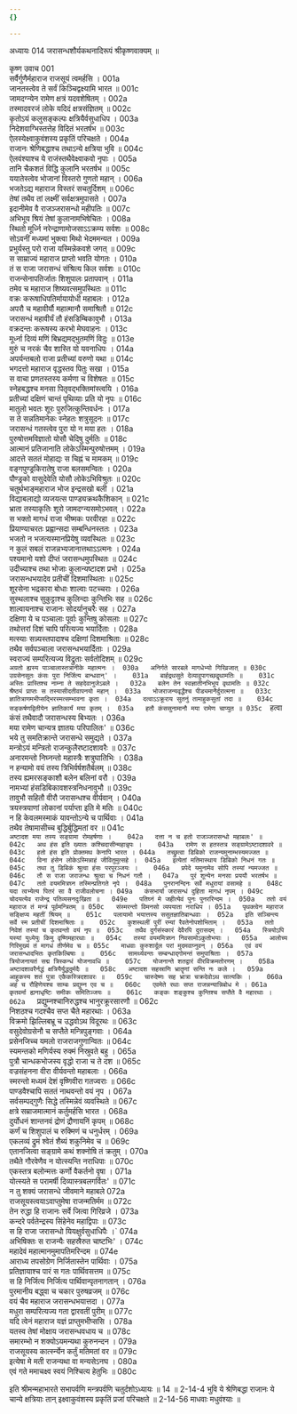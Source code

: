 ```yaml
---
{}

---
```



अध्यायः 014
जरासन्धशौर्यकथनादिरूपं श्रीकृष्णवाक्यम् ॥
	
कृष्ण उवाच 	001  
सर्वैर्गुणैर्महाराज राजसूयं त्वमर्हसि ।	001a  
जानतस्त्वेव ते सर्वं किञ्चिद्वक्ष्यामि भारत ॥	001c  
जामदग्न्येन रामेण क्षत्रं यदवशेषितम् ।	002a  
तस्मादवरजं लोके यदिदं क्षत्रसंज्ञितम् ॥	002c  
कृतोऽयं कलुसङ्कल्पः क्षत्रियैर्वसुधाधिप ।	003a  
निदेशवाग्भिस्तत्तेह विदितं भरतर्षभ ॥	003c  
ऐलस्येक्ष्वाकुवंशस्य प्रकृतिं परिचक्षते ।	004a  
राजानः श्रेणिबद्धाश्च तथाऽन्ये क्षत्रिया भुवि ॥	004c  
ऐलवंश्याश्च ये राजंस्तथैवेक्ष्वाकवो नृपाः ।	005a  
तानि चैकशतं विद्धि कुलानि भरतर्षभ ॥	005c  
ययातेस्त्वेव भोजानां विस्तरो गुणतो महान् ।	006a  
भजतेऽद्य महाराज विस्तरं सचतुर्दिशम् ॥	006c  
तेषां तथैव तां लक्ष्मीं सर्वक्षत्रमुपासते ।	007a  
इदानीमेव वै राजञ्जरासन्धो महीपतिः ॥	007c  
अभिभूय श्रियं तेषां कुलानामभिषेचितः ।	008a  
स्थितो मूर्ध्नि नरेन्द्राणामोजसाऽऽक्रम्य सर्वशः ॥	008c  
सोऽवनीं मध्यमां भुक्त्वा मिथो भेदममन्यत ।	009a  
प्रभुर्यस्तु परो राजा यस्मिन्नेकवशे जगत् ॥	009c  
स साम्राज्यं महाराज प्राप्तो भवति योगतः ।	010a  
तं स राजा जरासन्धं संश्रित्य किल सर्वशः ॥	010c  
राजन्सेनापतिर्जातः शिशुपालः प्रतापवान् ।	011a  
तमेव च महाराज शिष्यवत्समुपस्थितः ॥	011c  
वक्रः करूषाधिपतिर्मायायोधी महाबलः ।	012a  
अपरौ च महावीर्यौ महात्मानौ समाश्रितौ ॥	012c  
जरासन्धं महावीर्यं तौ हंसडिम्बिकावुभौ ।	013a  
वक्रदन्तः करूषस्य करभो मेघवाहनः ।	013c  
मूर्ध्ना दिव्यं मणिं बिभ्रद्यमद्भुतमणिं विदुः ॥	013e  
मुरुं च नरकं चैव शास्ति यो यवनाधिपः ।	014a  
अपर्यन्तबलो राजा प्रतीच्यां वरुणो यथा ॥	014c  
भगदत्तो महाराज वृद्धस्तव पितुः सखा ।	015a  
स वाचा प्रणतस्तस्य कर्मणा च विशेषतः ॥	015c  
स्नेहबद्धश्च मनसा पितृवद्भक्तिमांस्त्वयि ।	016a  
प्रतीच्यां दक्षिणं चान्तं पृथिव्याः प्रति यो नृपः ॥	016c  
मातुलो भवतः शूरः पुरुजित्कुन्तिवर्धनः ।	017a  
स ते सन्नतिमानेकः स्नेहतः शत्रुसूदनः ॥	017c  
जरासन्धं गतस्त्वेव पुरा यो न मया हतः ।	018a  
पुरुषोत्तमविज्ञातो योसौ चेदिषु दुर्मतिः ॥	018c  
आत्मानं प्रतिजानाति लोकेऽस्मिन्पुरुषोत्तमम् ।	019a  
आदत्ते सततं मोहाद्यः स चिह्नं च मामकम् ॥	019c  
वङ्गपुण्ड्रकिरातेषु राजा बलसमन्वितः ।	020a  
पौण्ड्रको वासुदेवेति योसौ लोकेऽभिविश्रुतः ॥	020c  
चतुर्थभाङ्महाराज भोज इन्द्रसखो बली ।	021a  
विद्याबलाद्यो व्यजयत्स पाण्ड्यक्रथकैशिकान् ॥	021c  
भ्राता तस्याकृतिः शूरो जामदग्न्यसमोऽभवत् ।	022a  
स भक्तो मागधं राजा भीष्मकः परवीरहा ॥	022c  
प्रियाण्याचरतः प्रह्वान्सदा सम्बन्धिनस्ततः ।	023a  
भजतो न भजत्यस्मानप्रियेषु व्यवस्थितः ॥	023c  
न कुलं सबलं राजन्नभ्यजानात्तथाऽऽत्मनः ।	024a  
पश्यमानो यशो दीप्तं जरासन्धमुपस्थितः ॥	024c  
उदीच्याश्च तथा भोजाः कुलान्यष्टादश प्रभो ।	025a  
जरासन्धभयादेव प्रतीचीं दिशमास्थिताः ॥	025c  
शूरसेना भद्रकारा बोधाः शाल्वाः पटच्चराः ।	026a  
सुस्थलाश्च सुकुट्टाश्च कुलिन्दाः कुन्तिभिः सह ॥	026c  
शाल्वायनाश्च राजानः सोदर्यानुचरैः सह ।	027a  
दक्षिणा ये च पञ्चालाः पूर्वाः कुन्तिषु कोसलाः ॥	027c  
तथोत्तरां दिशं चापि परित्यज्य भयार्दिताः ।	028a  
मत्स्याः सन्न्यस्तपादाश्च दक्षिणां दिशमाश्रिताः ॥	028c  
तथैव सर्वपञ्चाला जरासन्धभयार्दिताः ।	029a  
स्वराज्यं सम्परित्यज्य विद्रुताः सर्वतोदिशम् ॥	029c  
` अग्रतो ह्यस्य पाञ्चालास्तत्रानीके महात्मनः ।	030a  
अनिर्गते सारबले मागधेभ्यो गिरिव्रजात् ॥	030c  
उग्रसेनसुतः कंसः पुरा निर्जित्य बान्धवान्' ।	031a  
बार्हद्रथसुते देव्यावुपागच्छद्वृथामतिः ॥	031c  
अस्तिः प्रास्तिश्च नाम्ना ते सहदेवानुजेऽबले ।	032a  
बलेन तेन स्वज्ञातीनभिभूय वृथामतिः ॥	032c  
श्रैष्ठ्यं प्राप्तः स तस्यासीदतीवापनयो महान् ।	033a  
भोजराजन्यवृद्धैश्च पीड्यमानैर्दुरात्मना ॥	033c  
ज्ञातित्राणमभीप्सद्भिरस्मत्सम्भावना कृता ।	034a  
दत्वाऽऽक्रूराय सुतनुं तामाहुकसुतां तदा ॥	034c  
सङ्कर्षणद्वितीयेन ज्ञातिकार्यं मया कृतम् ।	035a  
हतौ कंससुनामानौ मया रामेण चाप्युत ॥	035c  
`हत्वा कंसं तथैवादौ जरासन्धस्य बिभ्यतः ।	036a  
मया रामेण चान्यत्र ज्ञातयः परिपालितः' ॥	036c  
भये तु समतिक्रान्ते जरासन्धे समुद्यते ।	037a  
मन्त्रोऽयं मन्त्रितो राजन्कुलैरष्टादशावरैः ॥	037c  
अनारमन्तो निघ्नन्तो महास्त्रैः शत्रुघातिभिः ।	038a  
न हन्यामो वयं तस्य त्रिभिर्वर्षशतैर्बलम् ॥	038c  
तस्य ह्यमरसङ्काशौ बलेन बलिनां वरौ ।	039a  
नामभ्यां हंसडिबिकावशस्त्रनिधनावुभौ ॥	039c  
तावुभौ सहितौ वीरौ जरासन्धश्च वीर्यवान् ।	040a  
त्रयस्त्रयाणां लोकानां पर्याप्ता इति मे मतिः ॥	040c  
न हि केवलमस्माकं यावन्तोऽन्ये च पार्थिवाः ।	041a  
तथैव तेषामासीच्च बुद्धिर्बुद्धिमतां वर ॥	041c  
`अष्टादश मया तस्य सङ्ग्रामा रोमहर्षणाः ।	042a  
दत्ता न च हतो राजञ्जरासन्धो महाबलः' ॥	042c  
अथ हंस इति ख्यातः कश्चिदासीन्महान्नृपः ।	043a  
रामेण स हतस्तत्र सङ्ग्रामेऽष्टादशावरे ॥	043c  
हतो हंस इति प्रोक्तमथ केनापि भारत ।	044a  
तच्छ्रुत्वा डिबिको राजन्यमुनाम्भस्यमज्जत ॥	044c  
विना हंसेन लोकेऽस्मिन्नाहं जीवितुमुत्सहे ।	045a  
इत्येतां मतिमास्थाय डिबिको निधनं गतः ॥	045c  
तथा तु डिबिकं श्रुत्वा हंसः परपुरञ्जयः ।	046a  
प्रपेदे यमुनामेव सोपि तस्यां न्यमज्जत ॥	046c  
तौ स राजा जराजन्धः श्रुत्वा च निधनं गतौ ।	047a  
पुरं शून्येन मनसा प्रययौ भरतर्षभ ॥	047c  
ततो वयममित्रघ्न तस्मिन्प्रतिगते नृपे ।	048a  
पुनरानन्दिनः सर्वे मधुरायां वसामहे ॥	048c  
यदा त्वभ्येत्य पितरं सा वै राजीवलोचना ।	049a  
कंसभार्या जरासन्धं दुहिता मागधं नृपम् ।	049c  
चोदयत्येव राजेन्द्र पतिव्यसनदुःखिता ॥	049e  
पतिघ्नं मे जहीत्येवं पुनः पुनररिन्दम ।	050a  
ततो वयं महाराज तं मन्त्रं पूर्वमन्त्रितम् ॥	050c  
संस्मरन्तो विमनसो व्यपयाता नराधिप ।	051a  
पृथक्त्वेन महाराज सङ्क्षिप्य महतीं श्रियम् ॥	051c  
पलायामो भयात्तस्य ससुतज्ञातिबान्धवाः ।	052a  
इति सञ्चिन्त्य सर्वे स्म प्रतीचीं दिशमाश्रिताः ॥	052c  
कुशस्थलीं पुरीं रम्यां रैवतेनोपशोभिताम् ।	053a  
ततो निवेशं तस्यां च कृतवन्तो वयं नृप ॥	053c  
तथैव दुर्गसंस्कारं देवैरपि दुरासदम् ।	054a  
स्त्रियोऽपि यस्यां युध्येयुः किमु वृष्णिमहारथाः ॥	054c  
तस्यां वयममित्रघ्न निवसामोऽकुतोभयाः ।	055a  
आलोच्य गिरिमुख्यं तं मागधं तीर्णमेव च ॥	055c  
माधवाः कुरुशार्दूल परां मुदमवाप्नुवन् ।	056a  
एवं वयं जरासन्धादभितः कृतकिल्बिषाः ॥	056c  
सामर्थ्यवन्तः सम्बन्धाद्गोमन्तं समुपाश्रिताः ।	057a  
त्रियोजनायतं सद्म त्रिस्कन्धं योजनावधि ॥	057c  
योजनान्ते शतद्वारं वीरविक्रमतोरणम् ।	058a  
अष्टादशावरैर्नद्धं क्षत्रियैर्युद्धदुर्मदैः ॥	058c  
अष्टादश सहस्राणि भ्रातॄणां सन्ति नः कले ।	059a  
आहुकस्य शतं पुत्रा एकैकस्त्रिदशावरः ॥	059c  
चारुदेष्णः सह भ्रात्रा चक्रदेवोऽथ सात्यकिः ।	060a  
अहं च रौहिणेयश्च साम्बः प्रद्युम्न एव च ॥	060c  
एवमेते रथाः सप्त राजन्नन्यान्निबोध मे ।	061a  
कृतवर्मा ह्यनाधृष्टिः समीकः समितिञ्जयः ॥	061c  
कङ्कः शङ्कुश्च कुन्तिश्च सप्तैते वै महारथाः ।	062a  
`प्रद्युम्नश्चानिरुद्धश्च भानुरक्रूरसारणौ ॥	062c  
निशठश्च गदश्चैव सप्त चैते महारथाः ।	063a  
विक्रमो झिल्लिबभ्रू च उद्धवोऽथ विदूरथः ॥	063c  
वसुदेवोग्रसेनौ च सप्तैते मन्त्रिपुङ्गवाः ।	064a  
प्रसेनजिच्च यमलो राजराजगुणान्वितः ॥	064c  
स्यमन्तको मणिर्यस्य रुक्मं निस्रुवते बहु ।	065a  
पुत्रौ चान्धकभोजस्य वृद्धो राजा च ते दश ॥	065c  
वज्रसंहनना वीरा वीर्यवन्तो महाबलाः ।	066a  
स्मरन्तो मध्यमं देशं वृष्णिवीरा गतज्वराः ॥	066c  
पाण्डवैश्चापि सततं नाथवन्तो वयं नृप ।	067a  
सर्वसम्पद्गुणैः सिद्धे तस्मिन्नेवं व्यवस्थिते ॥	067c  
क्षत्रे सम्राजमात्मानं कर्तुमर्हसि भारत ।	068a  
दुर्योधनं शान्तनवं द्रोणं द्रौणायनिं कृपम् ॥	068c  
कर्णं च शिशुपालं च रुक्मिणं च धनुर्धरम् ।	069a  
एकलव्यं द्रुमं श्वेतं शैब्यं शकुनिमेव च ॥	069c  
एतानजित्वा सङ्ग्रामे कथं शक्नोषि तं क्रतुम् ।	070a  
तथैते गौरवेणैव न योत्स्यन्ति नराधिपाः ॥	070c  
एकस्तत्र बलोन्मत्तः कर्णो वैकर्तनो वृषा ।	071a  
योत्स्यते स परामर्षी दिव्यास्त्रबलगर्वितः' ॥	071c  
न तु शक्यं जरासन्धे जीवमाने महाबले	072a  
राजसूयस्त्वयाऽवाप्तुमेषा राजन्मतिर्मम ॥	072c  
तेन रुद्धा हि राजानः सर्वे जित्वा गिरिव्रजे ।	073a  
कन्दरे पर्वतेन्द्रस्य सिंहेनेव महाद्विपाः ॥	073c  
स हि राजा जरासन्धो यियक्षुर्वसुधाधिपैः ।`	074a  
अभिषिक्तः स राजन्यैः सहस्रैरुत चाष्टभिः' ।	074c  
महादेवं महात्मानमुमापतिमरिन्दम ॥	074e  
आराध्य तपसोग्रेण निर्जितास्तेन पार्थिवाः ।	075a  
प्रतिज्ञायाश्च पारं स गतः पार्थिवसत्तम ॥	075c  
स हि निर्जित्य निर्जित्य पार्थिवान्पृतनागतान् ।	076a  
पुरमानीय बद्ध्वा च चकार पुरुषव्रजम् ॥	076c  
वयं चैव महाराज जरासन्धभयात्तदा ।	077a  
मधुरा सम्परित्यज्य गता द्वारवतीं पुरीम् ॥	077c  
यदि त्वेनं महाराज यज्ञं प्राप्तुमभीप्ससि ।	078a  
यतस्व तेषां मोक्षाय जरासन्धवधाय च ॥	078c  
समारम्भो न शक्योऽयमन्यथा कुरुनन्दन ।	079a  
राजसूयस्य कार्त्स्न्येन कर्तुं मतिमतां वर ॥	079c  
इत्येषा मे मती राजन्यथा वा मन्यसेऽनघ ।	080a  
एवं गते ममाचक्ष्व स्वयं निश्चित्य हेतुभिः ॥ 	080c  

इति श्रीमन्महाभारते सभापर्वणि मन्त्रपर्वणि चतुर्दशोऽध्यायः ॥ 14 ॥
2-14-4 भुवि ये श्रेणिबद्धा राजानः ये चान्ये क्षत्रियाः तान् इक्ष्वाकुवंशस्य प्रकृतिं प्रजां परिचक्षते ॥ 
2-14-56 माधवाः मधुवंश्याः ॥